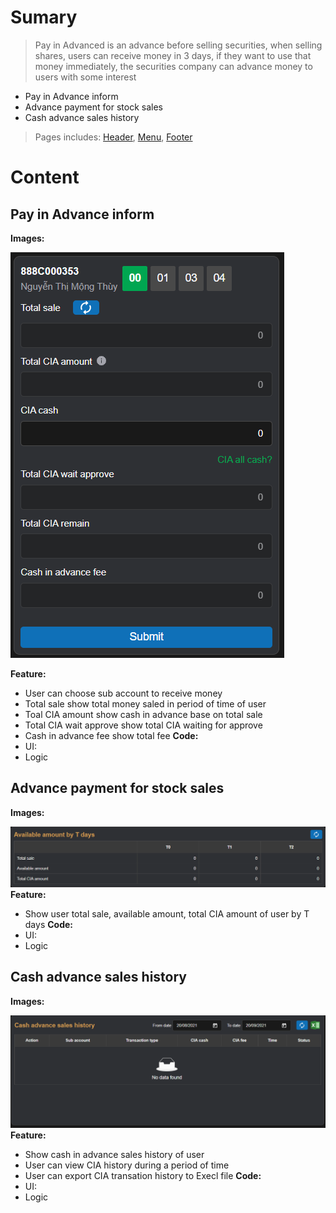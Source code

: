 # Sumary
> Pay in Advanced is an advance before selling securities, when selling shares, users can receive money in 3 days, if they want to use that money immediately, the securities company can advance money to users with some interest
- Pay in Advance inform
- Advance payment for stock sales
- Cash advance sales history
> Pages includes: [Header](../../Common%20UI/Header.md), [Menu](../../Common%20UI/Menu.md), [Footer](../../Common%20UI/Footer.md) 
# Content
## Pay in Advance inform

**Images:**

![](images/Pay%20in%20Advance%20inform.png)

**Feature:**
- User can choose sub account to receive money
- Total sale show total money saled in period of time of user
- Toal CIA amount show cash in advance base on total sale
- Total CIA wait approve show total CIA waiting for approve
- Cash in advance fee show total fee 
**Code:**
- UI:
- Logic
## Advance payment for stock sales

**Images:**

![](images/Advance%20payment%20for%20stock%20sales.png)
**Feature:**
-  Show user total sale, available amount, total CIA amount of user by T days
**Code:**
- UI:
- Logic
## Cash advance sales history

**Images:**

![](images/Cash%20advance%20sales%20history.png)
**Feature:**
- Show cash in advance sales history of user
- User can view CIA history during a period of time
- User can export CIA transation history to Execl file
**Code:**
- UI:
- Logic
